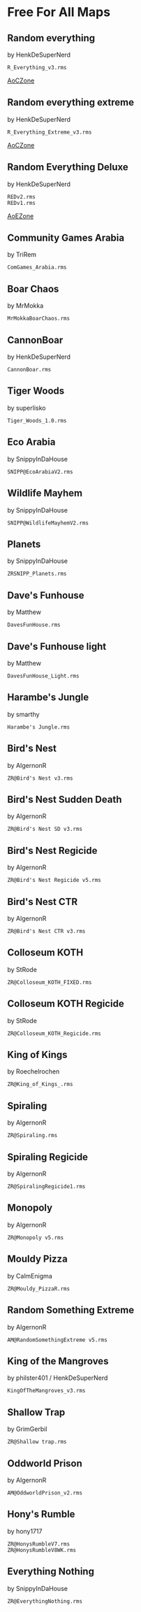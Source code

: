 Free For All Maps
=================

Random everything
-----------------
by HenkDeSuperNerd

`R_Everything_v3.rms`

[AoCZone](https://www.aoczone.net/viewtopic.php?f=104&t=135135&p=541245#p541245)


Random everything extreme
-------------------------
by HenkDeSuperNerd

`R_Everything_Extreme_v3.rms`

[AoCZone](https://www.aoczone.net/viewtopic.php?f=104&t=135135&p=541245#p541245)


Random Everything Deluxe
-------------------------
by HenkDeSuperNerd

`REDv2.rms`  
`REDv1.rms`

[AoEZone](https://www.aoezone.net/threads/random-everything-deluxe.138317/)


Community Games Arabia
----------------------
by TriRem

`ComGames_Arabia.rms`


Boar Chaos
----------
by MrMokka

`MrMokkaBoarChaos.rms`


CannonBoar
----------
by HenkDeSuperNerd

`CannonBoar.rms`


Tiger Woods
-----------
by superlisko

`Tiger_Woods_1.0.rms`


Eco Arabia
----------
by SnippyInDaHouse

`SNIPP@EcoArabiaV2.rms`


Wildlife Mayhem
---------------
by SnippyInDaHouse

`SNIPP@WildlifeMayhemV2.rms`


Planets
-------
by SnippyInDaHouse

`ZRSNIPP_Planets.rms`


Dave's Funhouse
---------------
by Matthew

`DavesFunHouse.rms`


Dave's Funhouse light
---------------------
by Matthew

`DavesFunHouse_Light.rms`


Harambe's Jungle
----------------
by smarthy

`Harambe's Jungle.rms`


Bird's Nest
-----------
by AlgernonR

`ZR@Bird's Nest v3.rms`


Bird's Nest Sudden Death
------------------------
by AlgernonR

`ZR@Bird's Nest SD v3.rms`


Bird's Nest Regicide
--------------------
by AlgernonR

`ZR@Bird's Nest Regicide v5.rms`


Bird's Nest CTR
---------------
by AlgernonR

`ZR@Bird's Nest CTR v3.rms`


Colloseum KOTH
--------------
by StRode

`ZR@Colloseum_KOTH_FIXED.rms`


Colloseum KOTH Regicide
-----------------------
by StRode

`ZR@Colloseum_KOTH_Regicide.rms`


King of Kings
-------------
by Roechelrochen

`ZR@King_of_Kings_.rms`


Spiraling
-------------
by AlgernonR

`ZR@Spiraling.rms`


Spiraling Regicide
------------------
by AlgernonR

`ZR@SpiralingRegicide1.rms`


Monopoly
--------
by AlgernonR

`ZR@Monopoly v5.rms`


Mouldy Pizza
------------
by CalmEnigma

`ZR@Mouldy_PizzaR.rms`


Random Something Extreme
------------------------
by AlgernonR

`AM@RandomSomethingExtreme v5.rms`


King of the Mangroves
------------------------
by philster401 / HenkDeSuperNerd

`KingOfTheMangroves_v3.rms`


Shallow Trap
------------------------
by GrimGerbil

`ZR@Shallow trap.rms`


Oddworld Prison
------------------------
by AlgernonR

`AM@OddworldPrison_v2.rms`


Hony's Rumble
------------------------
by hony1717

`ZR@HonysRumbleV7.rms`  
`ZR@HonysRumbleV8WK.rms`


Everything Nothing
------------------------
by SnippyInDaHouse

`ZR@EverythingNothing.rms`

